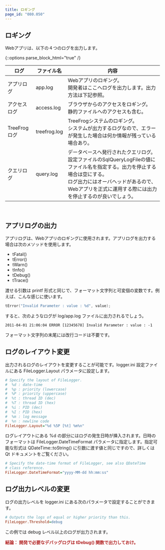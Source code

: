 ```yaml
---
title: ロギング
page_id: "080.050"
---
```


## ロギング

Webアプリは、以下の４つのログを出力します。

{::options parse_block_html="true" /}
<div class="table-div">

| ログ          | ファイル名    | 内容                                                                                                                                                                                                                                                                                      |
|--------------|--------------|----------------------------------------------------------------------------------------------------------------------------------------------------------------------------------------------------------------------------------------------------------------------------------------------|
| アプリログ      | app.log      | 	Webアプリのロギング。<br>開発者はここへログを出力します。出力方法は下記参照。                                                                                                                                                                                                    |
| アクセスログ   | access.log   | ブラウザからのアクセスをロギング。<br>静的ファイルへのアクセスも含む。                                                                                                                                                                                                                           |
| TreeFrogログ | treefrog.log | TreeFrogシステムのロギング。<br>システムが出力するログなので、エラーが発生した場合は何か情報が残っている場合あり。                                                                                                                                                   |
| クエリログ    | query.log    | データベースへ発行されたクエリログ。<br>設定ファイルのSqlQueryLogFileの値にファイル名を指定する。出力を停止する場合は空にする。<br>ログ出力にはオーバヘッドがあるので、Webアプリを正式に運用する際には出力を停止するのが良いでしょう。 |

</div><br>

## アプリログの出力

アプリログは、Webアプリのロギングに使用されます。アプリログを出力する場合は次のメソッドを使用します。

* tFatal()
* tError()
* tWarn()
* tInfo()
* tDebug()
* tTrace()

渡せる引数は printf 形式と同じで、フォーマット文字列と可変個の変数です。例えば、こんな感じに使います。

```c++
tError("Invalid Parameter : value : %d", value);
```

すると、次のようなログが log/app.log ファイルに出力されるでしょう。

```
2011-04-01 21:06:04 ERROR [12345678] Invalid Parameter : value : -1
```

フォーマット文字列の末尾には改行コードは不要です。

## ログのレイアウト変更

出力されるログのレイアウトを変更することが可能です。logger.ini 設定ファイルにある FileLogger.Layout パラメータに設定します。

```ini
# Specify the layout of FileLogger.
#  %d : date-time
#  %p : priority (lowercase)
#  %P : priority (uppercase)
#  %t : thread ID (dec)
#  %T : thread ID (hex)
#  %i : PID (dec)
#  %I : PID (hex)
#  %m : log message
#  %n : newline code
FileLogger.Layout="%d %5P [%t] %m%n"
```
 
ログレイアウトにある %d の部分にはログの発生日時が挿入されます。日時のフォーマットは FileLogger.DateTimeFormat パラメータに指定します。指定可能な形式は QDateTime::toString() に引数に渡す値と同じですので、詳しくは Qt ドキュメントをご覧ください。

```ini
# Specify the date-time format of FileLogger, see also QDateTime
# class reference.
FileLogger.DateTimeFormat="yyyy-MM-dd hh:mm:ss"
``` 

## ログ出力レベルの変更

ログの出力レベルを logger.ini にある次のパラメータで設定することができます。

```ini
# Outputs the logs of equal or higher priority than this.
FileLogger.Threshold=debug
```

この例では debug レベル以上のログが出力されます。

<span style="color: #b22222">**結論： 開発で必要なデバッグログは tDebug() 関数で出力しておけ。** </span>